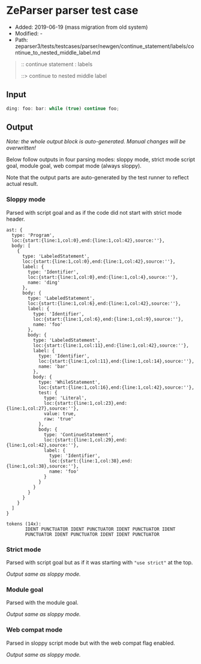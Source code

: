 # ZeParser parser test case

- Added: 2019-06-19 (mass migration from old system)
- Modified: -
- Path: zeparser3/tests/testcases/parser/newgen/continue_statement/labels/continue_to_nested_middle_label.md

> :: continue statement : labels
>
> ::> continue to nested middle label

## Input

`````js
ding: foo: bar: while (true) continue foo;
`````

## Output

_Note: the whole output block is auto-generated. Manual changes will be overwritten!_

Below follow outputs in four parsing modes: sloppy mode, strict mode script goal, module goal, web compat mode (always sloppy).

Note that the output parts are auto-generated by the test runner to reflect actual result.

### Sloppy mode

Parsed with script goal and as if the code did not start with strict mode header.

`````
ast: {
  type: 'Program',
  loc:{start:{line:1,col:0},end:{line:1,col:42},source:''},
  body: [
    {
      type: 'LabeledStatement',
      loc:{start:{line:1,col:0},end:{line:1,col:42},source:''},
      label: {
        type: 'Identifier',
        loc:{start:{line:1,col:0},end:{line:1,col:4},source:''},
        name: 'ding'
      },
      body: {
        type: 'LabeledStatement',
        loc:{start:{line:1,col:6},end:{line:1,col:42},source:''},
        label: {
          type: 'Identifier',
          loc:{start:{line:1,col:6},end:{line:1,col:9},source:''},
          name: 'foo'
        },
        body: {
          type: 'LabeledStatement',
          loc:{start:{line:1,col:11},end:{line:1,col:42},source:''},
          label: {
            type: 'Identifier',
            loc:{start:{line:1,col:11},end:{line:1,col:14},source:''},
            name: 'bar'
          },
          body: {
            type: 'WhileStatement',
            loc:{start:{line:1,col:16},end:{line:1,col:42},source:''},
            test: {
              type: 'Literal',
              loc:{start:{line:1,col:23},end:{line:1,col:27},source:''},
              value: true,
              raw: 'true'
            },
            body: {
              type: 'ContinueStatement',
              loc:{start:{line:1,col:29},end:{line:1,col:42},source:''},
              label: {
                type: 'Identifier',
                loc:{start:{line:1,col:38},end:{line:1,col:38},source:''},
                name: 'foo'
              }
            }
          }
        }
      }
    }
  ]
}

tokens (14x):
       IDENT PUNCTUATOR IDENT PUNCTUATOR IDENT PUNCTUATOR IDENT
       PUNCTUATOR IDENT PUNCTUATOR IDENT IDENT PUNCTUATOR
`````

### Strict mode

Parsed with script goal but as if it was starting with `"use strict"` at the top.

_Output same as sloppy mode._

### Module goal

Parsed with the module goal.

_Output same as sloppy mode._

### Web compat mode

Parsed in sloppy script mode but with the web compat flag enabled.

_Output same as sloppy mode._

